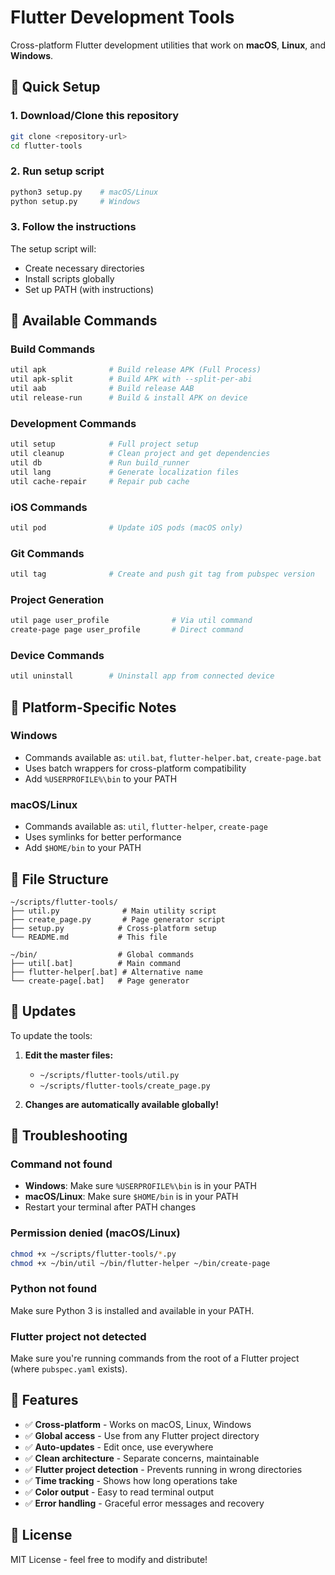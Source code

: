 # Flutter Development Tools

Cross-platform Flutter development utilities that work on **macOS**, **Linux**, and **Windows**.

## 🚀 Quick Setup

### 1. Download/Clone this repository
```bash
git clone <repository-url>
cd flutter-tools
```

### 2. Run setup script
```bash
python3 setup.py    # macOS/Linux
python setup.py     # Windows
```

### 3. Follow the instructions
The setup script will:
- Create necessary directories
- Install scripts globally
- Set up PATH (with instructions)

## 📱 Available Commands

### Build Commands
```bash
util apk              # Build release APK (Full Process)
util apk-split        # Build APK with --split-per-abi
util aab              # Build release AAB
util release-run      # Build & install APK on device
```

### Development Commands
```bash
util setup            # Full project setup
util cleanup          # Clean project and get dependencies
util db               # Run build_runner
util lang             # Generate localization files
util cache-repair     # Repair pub cache
```

### iOS Commands
```bash
util pod              # Update iOS pods (macOS only)
```

### Git Commands
```bash
util tag              # Create and push git tag from pubspec version
```

### Project Generation
```bash
util page user_profile              # Via util command
create-page page user_profile       # Direct command
```

### Device Commands
```bash
util uninstall        # Uninstall app from connected device
```

## 🔧 Platform-Specific Notes

### Windows
- Commands available as: `util.bat`, `flutter-helper.bat`, `create-page.bat`
- Uses batch wrappers for cross-platform compatibility
- Add `%USERPROFILE%\bin` to your PATH

### macOS/Linux
- Commands available as: `util`, `flutter-helper`, `create-page`
- Uses symlinks for better performance
- Add `$HOME/bin` to your PATH

## 📁 File Structure

```
~/scripts/flutter-tools/
├── util.py              # Main utility script
├── create_page.py       # Page generator script
├── setup.py            # Cross-platform setup
└── README.md           # This file

~/bin/                  # Global commands
├── util[.bat]          # Main command
├── flutter-helper[.bat] # Alternative name
└── create-page[.bat]   # Page generator
```

## 🔄 Updates

To update the tools:

1. **Edit the master files:**
   - `~/scripts/flutter-tools/util.py`
   - `~/scripts/flutter-tools/create_page.py`

2. **Changes are automatically available globally!**

## 🐛 Troubleshooting

### Command not found
- **Windows**: Make sure `%USERPROFILE%\bin` is in your PATH
- **macOS/Linux**: Make sure `$HOME/bin` is in your PATH
- Restart your terminal after PATH changes

### Permission denied (macOS/Linux)
```bash
chmod +x ~/scripts/flutter-tools/*.py
chmod +x ~/bin/util ~/bin/flutter-helper ~/bin/create-page
```

### Python not found
Make sure Python 3 is installed and available in your PATH.

### Flutter project not detected
Make sure you're running commands from the root of a Flutter project (where `pubspec.yaml` exists).

## 🎯 Features

- ✅ **Cross-platform** - Works on macOS, Linux, Windows
- ✅ **Global access** - Use from any Flutter project directory
- ✅ **Auto-updates** - Edit once, use everywhere
- ✅ **Clean architecture** - Separate concerns, maintainable
- ✅ **Flutter project detection** - Prevents running in wrong directories
- ✅ **Time tracking** - Shows how long operations take
- ✅ **Color output** - Easy to read terminal output
- ✅ **Error handling** - Graceful error messages and recovery

## 📝 License

MIT License - feel free to modify and distribute!